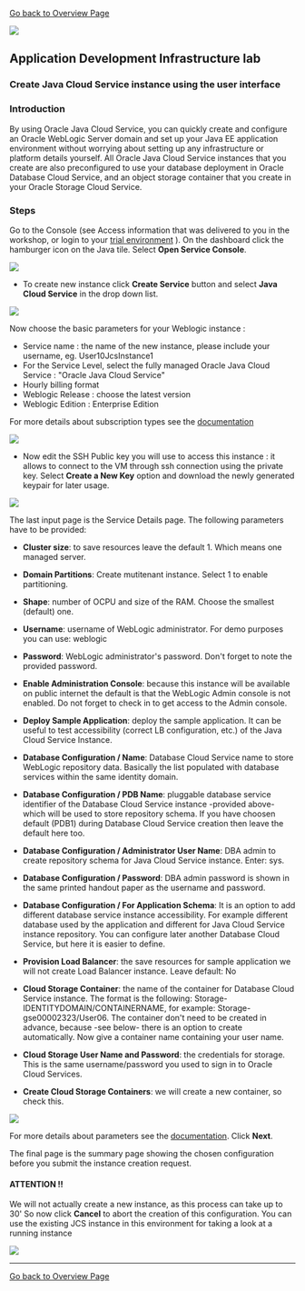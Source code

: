 
[Go back to Overview Page](../AppDevInfra.md)

![](../../common/images/customer.logo2.png)
## Application Development Infrastructure lab ##
### Create Java Cloud Service instance using the user interface ###

### Introduction ###

By using Oracle Java Cloud Service, you can quickly create and configure an Oracle WebLogic Server domain and set up your Java EE application environment without worrying about setting up any infrastructure or platform details yourself. All Oracle Java Cloud Service instances that you create are also preconfigured to use your database deployment in Oracle Database Cloud Service, and an object storage container that you create in your Oracle Storage Cloud Service.


### Steps ###

Go to the Console (see Access information that was delivered to you in the workshop, or login to your [trial environment](https://cloud.oracle.com/sign-in) ). On the dashboard click the hamburger icon on the Java tile. Select **Open Service Console**.

![](images/01.png)

+ To create new instance click **Create Service** button and select **Java Cloud Service** in the drop down list.


![](images/welcome.png)


Now choose the basic parameters for your Weblogic instance :
+ Service name : the name of the new instance, please include your username, eg. User10JcsInstance1
+ For the Service Level, select the  fully managed Oracle Java Cloud Service : "Oracle Java Cloud Service"
+ Hourly billing format 
+ Weblogic Release : choose the latest version
+ Weblogic Edition : Enterprise Edition

For more details about subscription types see the [documentation](https://docs.oracle.com/cloud/latest/jcs_gs/JSCUG/GUID-31F00F2C-221F-4069-8E8A-EE48BFEC53A2.htm#JSCUG-GUID-98DD6CE1-480F-4AA9-8131-A1D3D274440F)


![](images/jcs003.png)


+ Now edit the SSH Public key you will use to access this instance : it allows to connect to the VM through ssh connection using the private key. Select **Create a New Key** option and download the newly generated keypair for later usage.


![](images/07.png)


The last input page is the Service Details page. The following parameters have to be provided:
	
+ **Cluster size**: to save resources leave the default 1. Which means one managed server.
+ **Domain Partitions**: Create mutitenant instance. Select 1 to enable partitioning.
+ **Shape**: number of OCPU and size of the RAM. Choose the smallest (default) one.

+ **Username**: username of WebLogic administrator. For demo purposes you can use: weblogic
+ **Password**: WebLogic administrator's password. Don't forget to note the provided password.
+ **Enable Administration Console**: because this instance will be available on public internet the default is that the WebLogic Admin console is not enabled. Do not forget to check in to get access to the Admin console.
+ **Deploy Sample Application**: deploy the sample application. It can be useful to test accessibility (correct LB configuration, etc.) of the Java Cloud Service Instance.

+ **Database Configuration / Name**: Database Cloud Service name to store WebLogic repository data. Basically the list populated with database services within the same identity domain.
+ **Database Configuration / PDB Name**: pluggable database service identifier of the Database Cloud Service instance -provided above- which will be used to store repository schema. If you have choosen default (PDB1) during Database Cloud Service creation then leave the default here too.
+ **Database Configuration / Administrator User Name**: DBA admin to create repository schema for Java Cloud Service instance. Enter: sys.
+ **Database Configuration / Password**: DBA admin password is shown in the same printed handout paper as the username and password.
+ **Database Configuration / For Application Schema**: It is an option to add different database service instance accessibility. For example different database used by the application and different for Java Cloud Service instance repository. You can configure later another Database Cloud Service, but here it is easier to define.
+ **Provision Load Balancer**: the save resources for sample application we will not create Load Balancer instance. Leave default: No
+ **Cloud Storage Container**: the name of the container for Database Cloud Service instance. The format is the following: Storage-IDENTITYDOMAIN/CONTAINERNAME, for example: Storage-gse00002323/User06. The container don't need to be created in advance, because -see below- there is an option to create automatically. Now give a container name containing your user name.
+ **Cloud Storage User Name and Password**: the credentials for storage. This is the same username/password you used to sign in to Oracle Cloud Services.
+ **Create Cloud Storage Containers**: we will create a new container, so check this.


![](images/jcs002.png)


For more details about parameters see the [documentation](https://docs.oracle.com/cloud/latest/jcs_gs/JSCUG/GUID-31F00F2C-221F-4069-8E8A-EE48BFEC53A2.htm#JSCUG-GUID-88BD737C-8DA9-419A-8DBF-489BDFF9C512). Click **Next**.

The final page is the summary page showing the chosen configuration before you submit the instance creation request. 
#### ATTENTION !! ####
We will not actually create a new instance, as this process can take up to 30'
So now click **Cancel** to abort the creation of this configuration.  You can use the existing JCS instance in this environment for taking a look at a running instance


![](images/09.png)

---
[Go back to Overview Page](../AppDevInfra.md)

